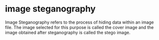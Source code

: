# image steganography

Image Steganography refers to the process of hiding data within an image file. The image selected for this purpose is called the cover image and the image obtained after steganography is called the stego image.
